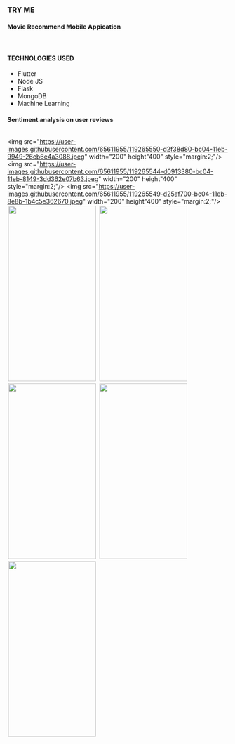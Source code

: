 <h3> TRY ME</h3>
<h4> Movie Recommend Mobile Appication</h4>
<br/>
<h4>TECHNOLOGIES USED</h4>
<ul>
  <li>Flutter</li>
  <li>Node JS</li>
  <li>Flask</li>
  <li>MongoDB</li>
  <li>Machine Learning</li>
</ul>
<h4>Sentiment analysis on user reviews</h4>


 
<div style="display:flex;flexDirection:row;" " width="200" height="400" style="margin:2;"/>
 
<img src="https://user-images.githubusercontent.com/65611955/119265550-d2f38d80-bc04-11eb-9949-26cb6e4a3088.jpeg" width="200" height"400" style="margin:2;"/>                                                                          
<img src="https://user-images.githubusercontent.com/65611955/119265544-d0913380-bc04-11eb-8149-3dd362e07b63.jpeg" width="200" height"400" style="margin:2;"/>
<img src="https://user-images.githubusercontent.com/65611955/119265549-d25af700-bc04-11eb-8e8b-1b4c5e362670.jpeg" width="200" height"400" style="margin:2;"/>
<img src="https://user-images.githubusercontent.com/65611955/119265552-d2f38d80-bc04-11eb-8121-da9f2167829b.jpeg" width="200" height="400" style="margin:2;"/>
<img src="https://user-images.githubusercontent.com/65611955/119265555-d424ba80-bc04-11eb-9681-da5093926a9c.jpeg" width="200" height="400" style="margin:2;"/>
<img src="https://user-images.githubusercontent.com/65611955/119265559-d4bd5100-bc04-11eb-8b76-593587d5a21c.jpeg" width="200" height="400" style="margin:2;"/>
<img src="https://user-images.githubusercontent.com/65611955/119265567-d6871480-bc04-11eb-964f-c2384a590305.jpeg" width="200" height="400" style="margin:2;"/>
<img src="https://user-images.githubusercontent.com/65611955/119265565-d6871480-bc04-11eb-98c3-fa46892310bc.jpeg" width="200" height="400" style="margin:2;"/>





 </div>

